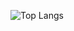 ![Top Langs](https://github-readme-stats-git-masterrstaa-rickstaa.vercel.app/api/top-langs/?username=mirrorb&layout=compact)
